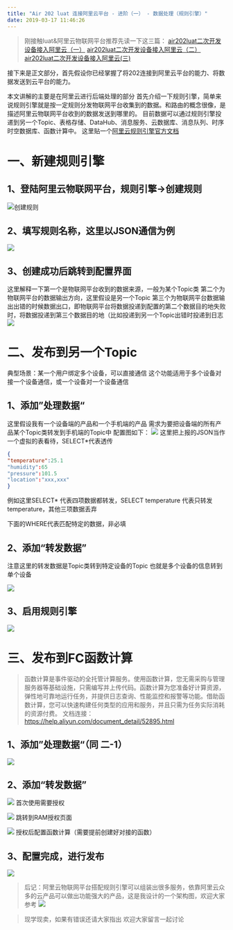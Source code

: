 ```yaml
---
title: "Air 202 luat 连接阿里云平台 - 进阶（一） - 数据处理（规则引擎）"
date: 2019-03-17 11:46:26
---
```


> 刚接触luat&阿里云物联网平台推荐先读一下这三篇：
[air202luat二次开发设备接入阿里云（一）](http://oldask.openluat.com/article/153 "air202luat二次开发设备接入阿里云（一）")
[air202luat二次开发设备接入阿里云（二）](http://oldask.openluat.com/article/154 "air202luat二次开发设备接入阿里云（二）")
[air202luat二次开发设备接入阿里云(三)](http://oldask.openluat.com/article/156 "air202luat二次开发设备接入阿里云(三)")

接下来是正文部分，首先假设你已经掌握了将202连接到阿里云平台的能力、将数据发送到云平台的能力。

本文讲解的主要是在阿里云进行后端处理的部分
首先介绍一下规则引擎，简单来说规则引擎就是按一定规则分发物联网平台收集到的数据。和路由的概念很像，是描述阿里云物联网平台收到的数据发送到哪里的。
目前数据可以通过规则引擎投递到另一个Topic、表格存储、DataHub、消息服务、云数据库、消息队列、时序时空数据库、函数计算中。
这里贴一个[阿里云规则引擎官方文档](https://help.aliyun.com/document_detail/68677.html "阿里云规则引擎官方文档")

# 一、新建规则引擎
## 1、登陆阿里云物联网平台，规则引擎->创建规则
![创建规则](http://doc.openluat.com/api/static/editormd/php/../uploads/5_35986.png "创建规则")

## 2、填写规则名称，这里以JSON通信为例
![](http://doc.openluat.com/api/static/editormd/php/../uploads/5_96754.png)

## 3、创建成功后跳转到配置界面
这里解释一下第一个是物联网平台收到的数据来源，一般为某个Topic类
第二个为物联网平台的数据输出方向，这里假设是另一个Topic
第三个为物联网平台数据输出出错的时候数据出口，即物联网平台将数据投递到配置的第二个数据目的地失败时，将数据投递到第三个数据目的地（比如投递到另一个Topic出错时投递到日志
![](http://doc.openluat.com/api/static/editormd/php/../uploads/5_21742.png)

# 二、发布到另一个Topic
典型场景：某一个用户绑定多个设备，可以直接通信
这个功能适用于多个设备对接一个设备通信，或一个设备对一个设备通信
## 1、添加”处理数据“
这里假设我有一个设备端的产品和一个手机端的产品
需求为要把设备端的所有产品某个Topic类转发到手机端的Topic中
配置图如下：
![](http://doc.openluat.com/apihttp://doc.openluat.com/api/static/editormd/php/../uploads/5_73592.png)
这里把上报的JSON当作一个虚拟的表看待，SELECT\*代表透传
```json
{
"temperature":25.1
"humidity":65
"pressure":101.5
"location":"xxx,xxx"
}
```
例如这里SELECT\* 代表四项数据都转发，SELECT temperature 代表只转发temperature，其他三项数据丢弃

下面的WHERE代表匹配特定的数据，非必填

## 2、添加“转发数据”
注意这里的转发数据是Topic类转到特定设备的Topic
也就是多个设备的信息转到单个设备

![](http://doc.openluat.com/api/static/editormd/php/../uploads/5_85718.png)

## 3、启用规则引擎
![](http://doc.openluat.com/api/static/editormd/php/../uploads/5_44251.png)

# 三、发布到FC函数计算
> 函数计算是事件驱动的全托管计算服务。使用函数计算，您无需采购与管理服务器等基础设施，只需编写并上传代码。函数计算为您准备好计算资源，弹性地可靠地运行任务，并提供日志查询、性能监控和报警等功能。借助函数计算，您可以快速构建任何类型的应用和服务，并且只需为任务实际消耗的资源付费。
文档连接：https://help.aliyun.com/document_detail/52895.html

## 1、添加”处理数据“（同 二-1）
![](http://doc.openluat.com/apihttp://doc.openluat.com/api/static/editormd/php/../uploads/5_73592.png)
## 2、添加“转发数据”
![](http://doc.openluat.com/api/static/editormd/php/../uploads/5_15419.png)
首次使用需要授权

![](http://doc.openluat.com/api/static/editormd/php/../uploads/5_58156.png)
跳转到RAM授权页面

![](http://doc.openluat.com/api/static/editormd/php/../uploads/5_67685.png)
授权后配置函数计算（需要提前创建好对接的函数）

## 3、配置完成，进行发布
![](http://doc.openluat.com/api/static/editormd/php/../uploads/5_99640.png)


> 后记：阿里云物联网平台搭配规则引擎可以组装出很多服务，依靠阿里云众多的云产品可以做出功能强大的产品，这是我设计的一个架构图，欢迎大家参考
![](http://doc.openluat.com/api/static/editormd/php/../uploads/5_39285.png)

> 现学现卖，如果有错误还请大家指出
欢迎大家留言一起讨论
